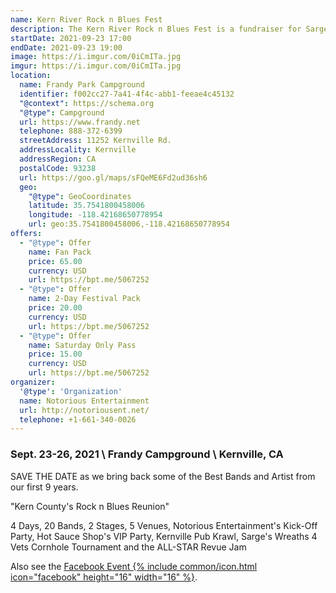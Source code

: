 ```yaml
---
name: Kern River Rock n Blues Fest
description: The Kern River Rock n Blues Fest is a fundraiser for Sarge's Wreaths 4 Vets in Kernville, CA.
startDate: 2021-09-23 17:00
endDate: 2021-09-23 19:00
image: https://i.imgur.com/0iCmITa.jpg
imgur: https://i.imgur.com/0iCmITa.jpg
location:
  name: Frandy Park Campground
  identifier: f002cc27-7a41-4f4c-abb1-feeae4c45132
  "@context": https://schema.org
  "@type": Campground
  url: https://www.frandy.net
  telephone: 888-372-6399
  streetAddress: 11252 Kernville Rd.
  addressLocality: Kernville
  addressRegion: CA
  postalCode: 93238
  url: https://goo.gl/maps/sFQeME6Fd2ud36sh6
  geo:
    "@type": GeoCoordinates
    latitude: 35.7541800458006
    longitude: -118.42168650778954
    url: geo:35.7541800458006,-118.42168650778954
offers:
  - "@type": Offer
    name: Fan Pack
    price: 65.00
    currency: USD
    url: https://bpt.me/5067252
  - "@type": Offer
    name: 2-Day Festival Pack
    price: 20.00
    currency: USD
    url: https://bpt.me/5067252    
  - "@type": Offer
    name: Saturday Only Pass
    price: 15.00
    currency: USD
    url: https://bpt.me/5067252
organizer:
  '@type': 'Organization'
  name: Notorious Entertainment
  url: http://notoriousent.net/
  telephone: +1-661-340-0026
---
```

### Sept. 23-26, 2021 \\ Frandy Campground \\ Kernville, CA

SAVE THE DATE as we bring back some of the Best Bands and Artist from our first 9 years.

"Kern County's Rock n Blues Reunion"

4 Days, 20 Bands, 2 Stages, 5 Venues, Notorious Entertainment's Kick-Off Party,
Hot Sauce Shop's VIP Party, Kernville Pub Krawl, Sarge's Wreaths 4 Vets Cornhole
Tournament and the ALL-STAR Revue Jam

Also see the [Facebook Event {% include common/icon.html icon="facebook" height="16" width="16" %}](https://www.facebook.com/events/924871581626472/?ref=newsfeed).
